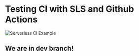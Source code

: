 # Testing CI with SLS and Github Actions

![Serverless CI Example](https://github.com/itsayushs/sls-actionci/workflows/Serverless%20CI%20Example/badge.svg)

## We are in dev branch!